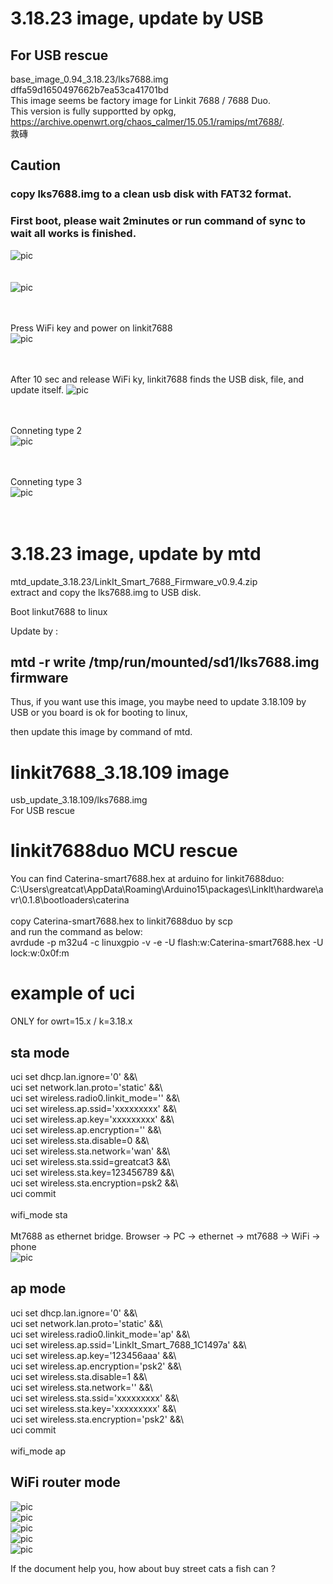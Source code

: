 # 3.18.23 image, update by USB
## For USB rescue  
base_image_0.94_3.18.23/lks7688.img  
dffa59d1650497662b7ea53ca41701bd  
This image seems be factory image for Linkit 7688 / 7688 Duo.  
This version is fully supportted by opkg, https://archive.openwrt.org/chaos_calmer/15.05.1/ramips/mt7688/.  
救磚   

## Caution  
### copy lks7688.img to a clean usb disk with FAT32 format.
### First boot, please wait 2minutes or run command of sync to wait all works is finished.

![pic](pic/demo.jpg)<br><br><br>
![pic](pic/demo9.jpg)<br><br><br>

Press WiFi key and power on linkit7688  
![pic](pic/demo1.png)<br><br><br>


After 10 sec and release WiFi ky, linkit7688 finds the USB disk, file, and update itself.
![pic](pic/demo2.png)<br><br><br>

Conneting type 2  
![pic](pic/demo7.jpg)<br><br><br>

Conneting type 3  
![pic](pic/demo8.jpg)<br><br><br>



# 3.18.23 image, update by mtd
mtd_update_3.18.23/LinkIt_Smart_7688_Firmware_v0.9.4.zip<br>
extract and copy the lks7688.img to USB disk.   

Boot linkut7688 to linux  

Update by :  

## mtd -r write /tmp/run/mounted/sd1/lks7688.img firmware  

Thus, if you want use this image, you maybe need to update 3.18.109 by USB or you board is ok for booting to  linux,  

then update this image by command of mtd.  

# linkit7688_3.18.109 image
usb_update_3.18.109/lks7688.img <br>
For USB rescue


# linkit7688duo MCU rescue
You can find Caterina-smart7688.hex at arduino for linkit7688duo:  
C:\Users\greatcat\AppData\Roaming\Arduino15\packages\LinkIt\hardware\avr\0.1.8\bootloaders\caterina  
<br>
copy Caterina-smart7688.hex to linkit7688duo by scp  
and run the command as below:  
avrdude -p m32u4 -c linuxgpio -v -e -U flash:w:Caterina-smart7688.hex -U lock:w:0x0f:m  

# example of uci
ONLY for owrt=15.x / k=3.18.x <br>
## sta mode
uci set dhcp.lan.ignore='0' &&\ <br>
uci set network.lan.proto='static' &&\ <br>
uci set wireless.radio0.linkit_mode='' &&\ <br>
uci set wireless.ap.ssid='xxxxxxxxx' &&\ <br>
uci set wireless.ap.key='xxxxxxxxx' &&\ <br>
uci set wireless.ap.encryption='' &&\ <br>
uci set wireless.sta.disable=0 &&\ <br>
uci set wireless.sta.network='wan' &&\ <br>
uci set wireless.sta.ssid=greatcat3 &&\ <br>
uci set wireless.sta.key=123456789 &&\ <br>
uci set wireless.sta.encryption=psk2 &&\ <br>
uci commit <br>
<br>
wifi_mode sta <br>
<br>
Mt7688 as ethernet bridge. Browser -> PC -> ethernet -> mt7688 -> WiFi -> phone <br>
![pic](pic/router_bridge_list.png)<br>
## ap mode
uci set dhcp.lan.ignore='0' &&\ <br>
uci set network.lan.proto='static' &&\ <br>
uci set wireless.radio0.linkit_mode='ap' &&\ <br>
uci set wireless.ap.ssid='LinkIt_Smart_7688_1C1497a' &&\ <br>
uci set wireless.ap.key='123456aaa' &&\ <br>
uci set wireless.ap.encryption='psk2' &&\ <br>
uci set wireless.sta.disable=1 &&\ <br>
uci set wireless.sta.network=''  &&\ <br>
uci set wireless.sta.ssid='xxxxxxxxx' &&\ <br>
uci set wireless.sta.key='xxxxxxxxx' &&\ <br>
uci set wireless.sta.encryption='psk2' &&\ <br>
uci commit<br>
<br>
wifi_mode ap<br>

## WiFi router mode
![pic](pic/wifi_router_structure.png)<br>
![pic](pic/wifi_router_structure_b.png)<br>
![pic](pic/wifi_router_a.png)<br>
![pic](pic/wifi_router_b.png)<br>
![pic](pic/wifi_router_c.png)<br>


If the document help you, how about buy street cats a fish can ?
